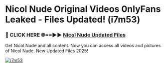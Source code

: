 # Nicol Nude Original Videos 0nlyFans Leaked - Files Updated! (i7m53)

<h3>🔴 CLICK HERE 🌐==►► <a href="https://tinyurl.com/y5r63du9" rel="nofollow">Nicol Nude Updated Files</a></h3>

Get Nicol Nude and all content. Now you can access all videos and pictures of Nicol Nude. New Updated Files 2025!

[![i7m53](https://i.imgur.com/UVo9nyh.gif)](https://tinyurl.com/y5r63du9)